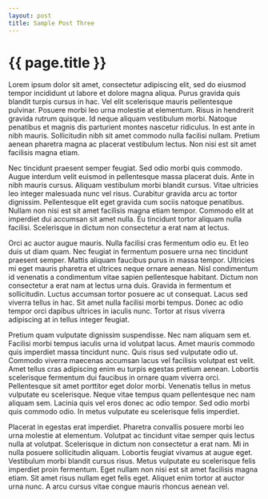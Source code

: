 ```yaml
---
layout: post
title: Sample Post Three
---
```


# {{ page.title }}

Lorem ipsum dolor sit amet, consectetur adipiscing elit, sed do eiusmod tempor incididunt ut labore et dolore magna aliqua. Purus gravida quis blandit turpis cursus in hac. Vel elit scelerisque mauris pellentesque pulvinar. Posuere morbi leo urna molestie at elementum. Risus in hendrerit gravida rutrum quisque. Id neque aliquam vestibulum morbi. Natoque penatibus et magnis dis parturient montes nascetur ridiculus. In est ante in nibh mauris. Sollicitudin nibh sit amet commodo nulla facilisi nullam. Pretium aenean pharetra magna ac placerat vestibulum lectus. Non nisi est sit amet facilisis magna etiam.

Nec tincidunt praesent semper feugiat. Sed odio morbi quis commodo. Augue interdum velit euismod in pellentesque massa placerat duis. Ante in nibh mauris cursus. Aliquam vestibulum morbi blandit cursus. Vitae ultricies leo integer malesuada nunc vel risus. Curabitur gravida arcu ac tortor dignissim. Pellentesque elit eget gravida cum sociis natoque penatibus. Nullam non nisi est sit amet facilisis magna etiam tempor. Commodo elit at imperdiet dui accumsan sit amet nulla. Eu tincidunt tortor aliquam nulla facilisi. Scelerisque in dictum non consectetur a erat nam at lectus.

Orci ac auctor augue mauris. Nulla facilisi cras fermentum odio eu. Et leo duis ut diam quam. Nec feugiat in fermentum posuere urna nec tincidunt praesent semper. Mattis aliquam faucibus purus in massa tempor. Ultricies mi eget mauris pharetra et ultrices neque ornare aenean. Nisl condimentum id venenatis a condimentum vitae sapien pellentesque habitant. Dictum non consectetur a erat nam at lectus urna duis. Gravida in fermentum et sollicitudin. Luctus accumsan tortor posuere ac ut consequat. Lacus sed viverra tellus in hac. Sit amet nulla facilisi morbi tempus. Donec ac odio tempor orci dapibus ultrices in iaculis nunc. Tortor at risus viverra adipiscing at in tellus integer feugiat.

Pretium quam vulputate dignissim suspendisse. Nec nam aliquam sem et. Facilisi morbi tempus iaculis urna id volutpat lacus. Amet mauris commodo quis imperdiet massa tincidunt nunc. Quis risus sed vulputate odio ut. Commodo viverra maecenas accumsan lacus vel facilisis volutpat est velit. Amet tellus cras adipiscing enim eu turpis egestas pretium aenean. Lobortis scelerisque fermentum dui faucibus in ornare quam viverra orci. Pellentesque sit amet porttitor eget dolor morbi. Venenatis tellus in metus vulputate eu scelerisque. Neque vitae tempus quam pellentesque nec nam aliquam sem. Lacinia quis vel eros donec ac odio tempor. Sed odio morbi quis commodo odio. In metus vulputate eu scelerisque felis imperdiet.

Placerat in egestas erat imperdiet. Pharetra convallis posuere morbi leo urna molestie at elementum. Volutpat ac tincidunt vitae semper quis lectus nulla at volutpat. Scelerisque in dictum non consectetur a erat nam. Mi in nulla posuere sollicitudin aliquam. Lobortis feugiat vivamus at augue eget. Vestibulum morbi blandit cursus risus. Metus vulputate eu scelerisque felis imperdiet proin fermentum. Eget nullam non nisi est sit amet facilisis magna etiam. Sit amet risus nullam eget felis eget. Aliquet enim tortor at auctor urna nunc. A arcu cursus vitae congue mauris rhoncus aenean vel.